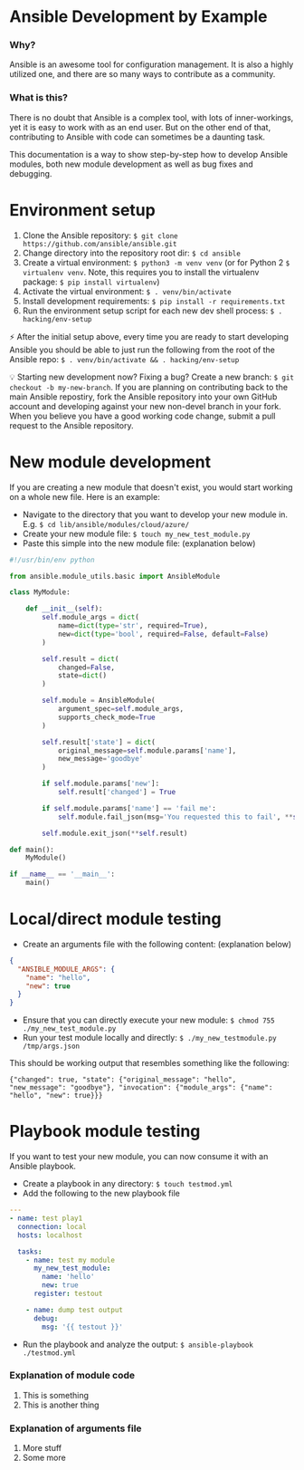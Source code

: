 # Ansible Development by Example

### Why?

Ansible is an awesome tool for configuration management. It is also a highly utilized one, and there are so many ways to contribute as a community.

### What is this?

There is no doubt that Ansible is a complex tool, with lots of inner-workings, yet it is easy to work with as an end user. But on the other end of that, contributing to Ansible with code can sometimes be a daunting task.

This documentation is a way to show step-by-step how to develop Ansible modules, both new module development as well as bug fixes and debugging.

# Environment setup

1. Clone the Ansible repository: `$ git clone https://github.com/ansible/ansible.git`
1. Change directory into the repository root dir: `$ cd ansible`
1. Create a virtual environment: `$ python3 -m venv venv` (or for Python 2 `$ virtualenv venv`. Note, this requires you to install the virtualenv package: `$ pip install virtualenv`)
1. Activate the virtual environment: `$ . venv/bin/activate`
1. Install development requirements: `$ pip install -r requirements.txt`
1. Run the environment setup script for each new dev shell process: `$ . hacking/env-setup`

:zap: After the initial setup above, every time you are ready to start developing Ansible you should be able to just run the following from the root of the Ansible repo: `$ . venv/bin/activate && . hacking/env-setup`

:bulb: Starting new development now? Fixing a bug? Create a new branch: `$ git checkout -b my-new-branch`. If you are planning on contributing back to the main Ansible repostiry, fork the Ansible repository into your own GitHub account and developing against your new non-devel branch in your fork. When you believe you have a good working code change, submit a pull request to the Ansible repository.

# New module development

If you are creating a new module that doesn't exist, you would start working on a whole new file. Here is an example:

- Navigate to the directory that you want to develop your new module in. E.g. `$ cd lib/ansible/modules/cloud/azure/`
- Create your new module file: `$ touch my_new_test_module.py`
- Paste this simple into the new module file: (explanation below)
```python
#!/usr/bin/env python

from ansible.module_utils.basic import AnsibleModule

class MyModule:

    def __init__(self):
        self.module_args = dict(
            name=dict(type='str', required=True),
            new=dict(type='bool', required=False, default=False)
        )

        self.result = dict(
            changed=False,
            state=dict()
        )

        self.module = AnsibleModule(
            argument_spec=self.module_args,
            supports_check_mode=True
        )

        self.result['state'] = dict(
            original_message=self.module.params['name'],
            new_message='goodbye'
        )

        if self.module.params['new']:
            self.result['changed'] = True

        if self.module.params['name'] == 'fail me':
            self.module.fail_json(msg='You requested this to fail', **self.result)

        self.module.exit_json(**self.result)

def main():
    MyModule()

if __name__ == '__main__':
    main()
```

# Local/direct module testing

- Create an arguments file with the following content: (explanation below)
```json
{
  "ANSIBLE_MODULE_ARGS": {
    "name": "hello",
    "new": true
  }
}
```
- Ensure that you can directly execute your new module: `$ chmod 755 ./my_new_test_module.py`
- Run your test module locally and directly: `$ ./my_new_testmodule.py /tmp/args.json`

This should be working output that resembles something like the following:

```
{"changed": true, "state": {"original_message": "hello", "new_message": "goodbye"}, "invocation": {"module_args": {"name": "hello", "new": true}}}
```

# Playbook module testing

If you want to test your new module, you can now consume it with an Ansible playbook.

- Create a playbook in any directory: `$ touch testmod.yml`
- Add the following to the new playbook file
```yaml
---
- name: test play1
  connection: local
  hosts: localhost

  tasks:
    - name: test my module
      my_new_test_module:
        name: 'hello'
        new: true
      register: testout

    - name: dump test output
      debug:
        msg: '{{ testout }}'
```
- Run the playbook and analyze the output: `$ ansible-playbook ./testmod.yml`

### Explanation of module code

1. This is something
1. This is another thing

### Explanation of arguments file

1. More stuff
1. Some more
